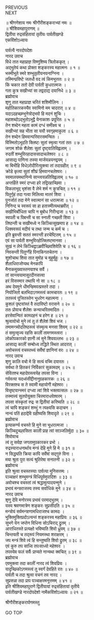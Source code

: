 PREVIOUS  
NEXT  
  
॥ श्रीगणेशाय नमः श्रीगौरीशङ्कराभ्यां नमः ॥  
॥ श्रीशिवमहापुराणम् ॥  
द्वितीया रुद्रसंहितायां तृतीयः पार्वतीखण्डे  
एकविंशोऽध्यायः  
  
पार्वत्यै नारदोपदेशः  
नारद उवाच  
विधे तात महाप्राज्ञ विष्णुशिष्य त्रिलोककृत् ।  
अद्‌भुतेयं कथा प्रोक्ता शङ्करस्य महात्मनः ॥ १ ॥  
भस्मीभूते स्मरे शम्भुतृतीयनयनाग्निना ।  
तस्मिन्प्रविष्टे जलधौ वद त्वं किमभूत्ततः ॥ २ ॥  
किं चकार ततो देवी पार्वती कुधरात्मजः ।  
गता कुत्र सखीभ्यां सा तद्वदाद्य दयानिधे ॥ ३ ॥  
ब्रह्मोवाच  
शृणु तात महाप्राज्ञ चरितं शशिमौलिनः ।  
महोतिकारकस्यैव स्वामिनो मम चादरात् ॥ ४ ॥  
यदाऽदहच्छम्भुनेत्रोद्‌भवो हि मदनं शुचिः ।  
महाशब्दोऽद्‌भुतोऽभूद्वै येनाकाशः प्रपूरितः ॥ ५ ॥  
तेन शब्देन महता कामं दग्धं समीक्ष्य च ।  
सखीभ्यां सह भीता सा ययौ स्वगृहमाकुला ॥ ६ ॥  
तेन शब्देन हिमवान्परिवारसमन्वितः ।  
विस्मितोऽभूदति क्लिष्टः सुतां स्मृत्वा गतां ततः ॥ ७ ॥  
जगाम शोकं शैलेशः सुतां दृष्ट्वातिविह्वलाम् ।  
रुदतीं शम्भुविरहादाससादाचलेश्वरः ॥ ८ ॥  
आसाद्य पाणिना तस्या मार्जयन्नयनद्वयम् ।  
मा बिभीहि विधेऽरोदीरित्युक्त्वा तां तदाग्रहीत् ॥ ९ ॥  
क्रोडे कृत्वा सुतां शीघ्रं हिमवानचलेश्वरः ।  
स्वमालयमथानिन्ये सान्त्वयन्नतिविह्वलाम् ॥ १० ॥  
अन्तर्हिते स्मरं दग्ध्वा हरे तद्विरहाच्छिवा ।  
विकलाभूद् भृशंसा वै लेभे शर्म न कुत्रचित् ॥ ११ ॥  
पितुर्गृहं तदा गत्वा मिलित्वा मातरं शिवा ।  
पुनर्जातं तदा मेने स्वात्मानं सा धरात्मजा ॥ १२ ॥  
निनिन्द च स्वरूपं सा हा हतास्मीत्यथाब्रवीत् ।  
सखीभिर्बोधिता चापि न बुबोध गिरीन्द्रजा ॥ १३ ॥  
स्वपती च पिबन्ती च सा स्नाती गच्छती शिवा ।  
तिष्ठन्ती च सखीमध्ये न किञ्चित्सुखमाप ह ॥ १४ ॥  
धिक्स्वरूपं मदीयं च तथा जन्म च कर्म च ।  
इति ब्रुवन्ती सततं स्मरन्ती हरचेष्टितम् ॥ १५ ॥  
एवं सा पार्वती शम्भुविरहोत्क्लिष्टमानसा ।  
सुखं न लेभे किञ्चिद्वाऽब्रवीच्छिवशिवेति च ॥ १६ ॥  
निवसन्ती पितुर्ग्गेहे पिनाकिगतचेतना ।  
शुशोचाथ शिवा तात मुमोह च मुहुर्मुहुः ॥ १७ ॥  
शैलाधिराजोप्यथ मेनकापि  
     मैनाकमुख्यास्तनयाश्च सर्वे ।  
तां सान्त्वयामासुरदीनसत्त्वा  
     हरं विसस्मार तथापि नो सा ॥ १८ ॥  
अथ देवमुने धीमन्हिमवत्प्रस्तरे तदा ।  
नियोजितो बलभिदाऽगमस्त्वं कामचारतः ॥ १९ ॥  
ततस्त्वं पूजितस्तेन भूधरेण महात्मना ।  
कुशलं पृष्टवांस्तं वै तदाविष्टो वरासने ॥ २० ॥  
ततः प्रोवाच शैलेशः कन्याचरितमादितः ।  
हरसेवान्वितं कामदहनं च हरेण ह ॥ २१ ॥  
श्रुत्वावोचो मुने त्वं तु तं शैलेशं शिवं भज ।  
तमामन्त्र्योदतिष्ठस्त्वं संस्मृत्य मनसा शिवम् ॥ २२ ॥  
तं समुत्सृज्य रहसि कालीं तामगमस्त्वरा ।  
लोकोपकारको ज्ञानी त्वं मुने शिववल्लभः ॥ २३ ॥  
आसाद्य कालीं सम्बोध्य तद्धिते स्थित आदरात् ।  
अवोचस्त्वं वचस्तथ्यं सर्वेषां ज्ञानिनां वरः ॥ २४ ॥  
नारद उवाच  
शृणु कालि वचो मे हि सत्यं वच्मि दयारतः ।  
सर्वथा ते हितकरं निर्विकारं सुकामदम् ॥ २५ ॥  
सेवितश्च महादेवस्त्वयेह तपसा विना ।  
गर्ववत्या यदध्वंसीद्दीनानुग्रहकारकः ॥ २६ ॥  
विरक्तश्च स ते स्वामी महायोगी महेश्वरः ।  
विसृष्टवान्स्मरं दग्ध्वा त्वां शिवे भक्तवत्सलः ॥ २७ ॥  
तस्मात्त्वं सुतपोयुक्ता चिरमाराधयेश्वरम् ।  
तपसा संस्कृतां रुद्रः स द्वितीयां करिष्यति ॥ २८ ॥  
त्वं चापि शङ्करं शम्भुं न त्यक्ष्यसि कदाचन ।  
नान्यं पतिं हठाद्देवि ग्रहीष्यसि शिवादृते ॥ २९ ॥  
ब्रह्मोवाच  
इत्याकर्ण्य वचस्ते हि मुने सा भूधरात्मजा ।  
किञ्चिदुच्छ्वसिता काली प्राह त्वां साञ्जलिर्मुदा ॥ ३० ॥  
शिवोवाच  
त्वं तु सर्वज्ञ जगतामुपकारकर प्रभो ।  
रुद्रस्याराधनार्थाय मन्त्रं देहि मुने हि मे ॥ ३१ ॥  
न सिद्ध्यति क्रिया कापि सर्वेषां सद्‌गुरुं विना ।  
मया श्रुता पुरा सत्यं श्रुतिरेषा सनातनी ॥ ३२ ॥  
ब्रह्मोवाच  
इति श्रुत्वा वचस्तस्याः पार्वत्या मुनिसत्तमः ।  
पञ्चाक्षरं शम्भुमन्त्रं विधिपूर्वमुपादिशः ॥ ३३ ॥  
अवोचश्च वचस्तां त्वं श्रद्धामुत्पादयन्मुने ।  
प्रभावं मन्त्रराजस्य तस्य सर्वाधिकं मुने ॥ ३४ ॥  
नारद उवाच  
शृणु देवि मनोरस्य प्रभावं परमाद्‌भुतम् ।  
यस्य श्रवणमात्रेण शङ्करः सुप्रसीदति ॥ ३५ ॥  
मन्त्रोयं सर्वमन्त्राणामधिराजश्च कामदः ।  
भुक्तिमुक्तिप्रदोऽत्यन्तं शङ्करस्य महाप्रियः ॥ ३६ ॥  
सुभगे येन जप्तेन विधिना सोऽचिराद् द्रुतम् ।  
आराधितस्ते प्रत्यक्षो भविष्यति शिवो ध्रुवम् ॥ ३७ ॥  
चिन्तयती च तद्‌रूपं नियमस्था शराक्षरम् ।  
जप मन्त्रं शिवे त्वं हि सन्तुष्यति शिवो द्रुतम् ॥ ३८ ॥  
एवं कुरु तप साध्वि तपःसाध्यो महेश्वरः ।  
तपस्येव फलं सर्वैः प्राप्यते नान्यथा क्वचित् ॥ ३९ ॥  
ब्रह्मोवाच  
एवमुक्त्वा तदा कालीं नारद त्वं शिवप्रियः ।  
यादृच्छिकोऽगमस्त्वं तु स्वर्गं देवहिते रतः ॥ ४० ॥  
पार्वती च तदा श्रुत्वा वचनं तव नारद ।  
सुप्रसन्ना तदा प्राप पञ्चाक्षरमनूत्तमम् ॥ ४१ ॥  
इति श्रीशिवमहापुराणे द्वितीयायां रुद्रसंहितायां तृतीये  
पार्वतीखण्डे नारदोपदेशो नामैकविंशोऽध्यायः ॥ २१ ॥  
  
  
श्रीगौरीशङ्करार्पणमस्तु  
  
GO TOP

